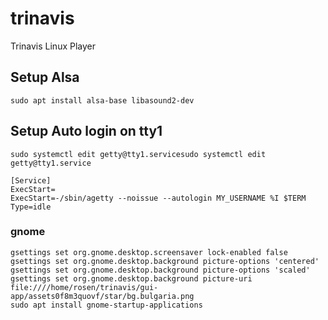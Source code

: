 # trinavis
Trinavis Linux Player



## Setup Alsa
```sudo apt install alsa-base libasound2-dev```

## Setup Auto login on tty1
```sudo systemctl edit getty@tty1.servicesudo systemctl edit getty@tty1.service```

```
[Service]
ExecStart=
ExecStart=-/sbin/agetty --noissue --autologin MY_USERNAME %I $TERM
Type=idle
```
### gnome
```
gsettings set org.gnome.desktop.screensaver lock-enabled false
gsettings set org.gnome.desktop.background picture-options 'centered'
gsettings set org.gnome.desktop.background picture-options 'scaled'
gsettings set org.gnome.desktop.background picture-uri file:////home/rosen/trinavis/gui-app/assets0f8m3quovf/star/bg.bulgaria.png
sudo apt install gnome-startup-applications
```
